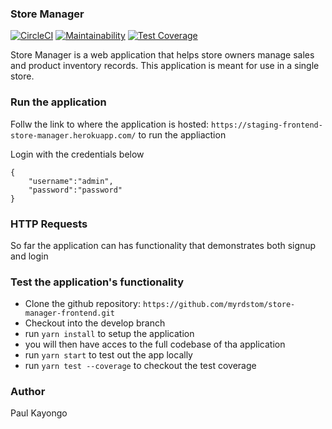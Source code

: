 ### Store Manager
[![CircleCI](https://circleci.com/gh/myrdstom/store-manager-frontend.svg?style=svg)](https://circleci.com/gh/myrdstom/store-manager-frontend)
[![Maintainability](https://api.codeclimate.com/v1/badges/6e8fd292ca005aa65e11/maintainability)](https://codeclimate.com/github/myrdstom/store-manager-frontend/maintainability)
[![Test Coverage](https://api.codeclimate.com/v1/badges/6e8fd292ca005aa65e11/test_coverage)](https://codeclimate.com/github/myrdstom/store-manager-frontend/test_coverage)

Store Manager is a web application that helps store owners manage sales and product inventory records. This application is meant for use in a single store.


### Run the application

Follw the link to where the application is hosted: `https://staging-frontend-store-manager.herokuapp.com/` to run the appliaction

Login with the credentials below

```
{
    "username":"admin",
    "password":"password"
}

```

### HTTP Requests

So far the application can has functionality that demonstrates both signup and login

### Test the application's functionality

- Clone the github repository: `https://github.com/myrdstom/store-manager-frontend.git`
- Checkout into the develop branch
- run `yarn install` to setup the application
- you will then have acces to the full codebase of tha application
- run `yarn start` to test out the app locally
- run `yarn test --coverage` to checkout the test coverage

### Author

Paul Kayongo
